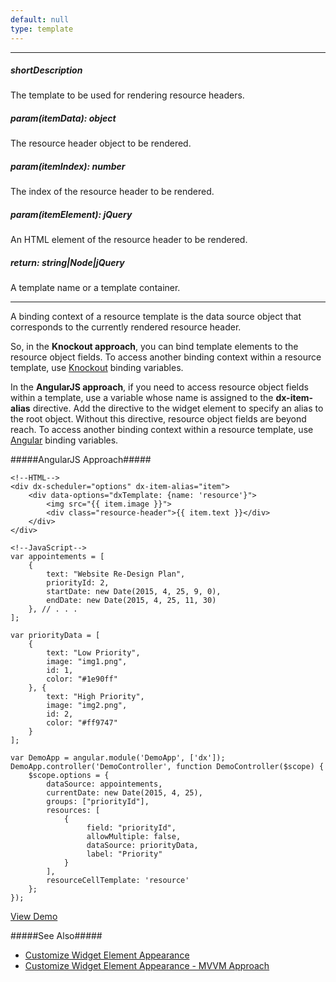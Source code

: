 ```yaml
---
default: null
type: template
---
```

---
##### shortDescription
The template to be used for rendering resource headers.

##### param(itemData): object
The resource header object to be rendered.

##### param(itemIndex): number
The index of the resource header to be rendered.

##### param(itemElement): jQuery
An HTML element of the resource header to be rendered.

##### return: string|Node|jQuery
A template name or a template container.

---
A binding context of a resource template is the data source object that corresponds to the currently rendered resource header.

So, in the **Knockout approach**, you can bind template elements to the resource object fields. To access another binding context within a resource template, use [Knockout](https://knockoutjs.com/documentation/binding-context.html) binding variables.

In the **AngularJS approach**, if you need to access resource object fields within a template, use a variable whose name is assigned to the **dx-item-alias** directive. Add the directive to the widget element to specify an alias to the root object. Without this directive, resource object fields are beyond reach. To access another binding context within a resource template, use [Angular](https://docs.angularjs.org/guide/scope) binding variables.

#####AngularJS Approach#####

    <!--HTML-->
    <div dx-scheduler="options" dx-item-alias="item">
        <div data-options="dxTemplate: {name: 'resource'}">
            <img src="{{ item.image }}">
            <div class="resource-header">{{ item.text }}</div>
        </div>
    </div>

<!---->

    <!--JavaScript-->
    var appointements = [
        {
            text: "Website Re-Design Plan",
            priorityId: 2,
            startDate: new Date(2015, 4, 25, 9, 0),
            endDate: new Date(2015, 4, 25, 11, 30)
        }, // . . .
    ];

    var priorityData = [
        {
            text: "Low Priority",
		    image: "img1.png",
            id: 1,
            color: "#1e90ff"
        }, {
            text: "High Priority",
		    image: "img2.png",
            id: 2,
            color: "#ff9747"
        }
    ];

    var DemoApp = angular.module('DemoApp', ['dx']);
    DemoApp.controller('DemoController', function DemoController($scope) {
        $scope.options = {
            dataSource: appointements,
            currentDate: new Date(2015, 4, 25),
            groups: ["priorityId"],
            resources: [
                { 
                     field: "priorityId", 
                     allowMultiple: false, 
                     dataSource: priorityData,
                     label: "Priority"
                }
            ],
		    resourceCellTemplate: 'resource'
        };
    });

<a href="http://js.devexpress.com/Demos/WidgetsGallery/#demo/forms_and_multi-purpose-scheduler-cell_templates" class="button orange small fix-width-155" style="margin-right: 20px;" target="_blank">View Demo</a>

#####See Also#####
- [Customize Widget Element Appearance](/concepts/05%20Widgets/zz%20Common/05%20UI%20Widgets/30%20Customize%20Widget%20Element%20Appearance '/Documentation/Guide/Widgets/Common/UI_Widgets/Customize_Widget_Element_Appearance/')
- [Customize Widget Element Appearance - MVVM Approach](/concepts/05%20Widgets/zz%20Common/05%20UI%20Widgets/35%20Customize%20Widget%20Element%20Appearance%20-%20MVVM%20Approach '/Documentation/Guide/Widgets/Common/UI_Widgets/Customize_Widget_Element_Appearance_-_MVVM_Approach/')